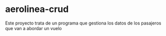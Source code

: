 # aerolinea-crud
Este proyecto trata de un programa que gestiona los datos de los pasajeros que van a abordar un vuelo
